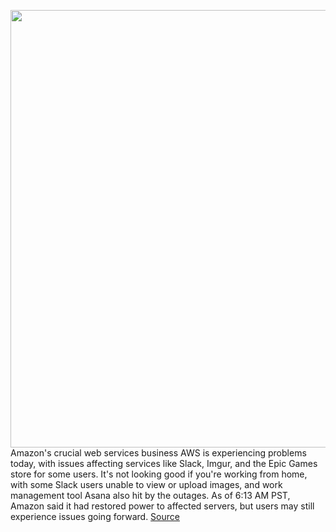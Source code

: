 <img src='https://cdn.vox-cdn.com/thumbor/FuHW7OnFysF7J20FQZDme-Dw8JU=/0x0:2040x1360/1200x800/filters:focal(857x517:1183x843)/cdn.vox-cdn.com/uploads/chorus_image/image/70305352/acastro_181114_1777_amazon_hq2_0003.0.jpg' width='700px' /><br/>
Amazon's crucial web services business AWS is experiencing problems today, with issues affecting services like Slack, Imgur, and the Epic Games store for some users. It's not looking good if you're working from home, with some Slack users unable to view or upload images, and work management tool Asana also hit by the outages. As of 6:13 AM PST, Amazon said it had restored power to affected servers, but users may still experience issues going forward.
<a href='https://www.theverge.com/2021/12/22/22849780/amazon-aws-is-down-outage-slack-imgur-hulu-asana-epic'> Source <a/>
